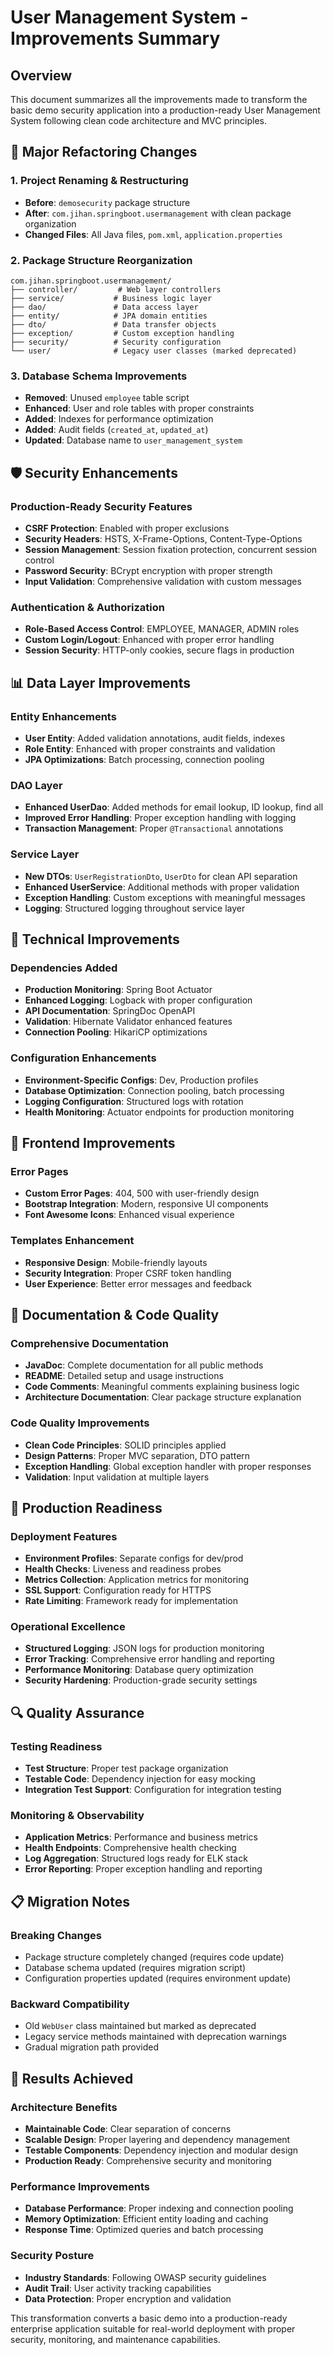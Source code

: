 # User Management System - Improvements Summary

## Overview
This document summarizes all the improvements made to transform the basic demo security application into a production-ready User Management System following clean code architecture and MVC principles.

## 🔄 Major Refactoring Changes

### 1. Project Renaming & Restructuring
- **Before**: `demosecurity` package structure
- **After**: `com.jihan.springboot.usermanagement` with clean package organization
- **Changed Files**: All Java files, `pom.xml`, `application.properties`

### 2. Package Structure Reorganization
```
com.jihan.springboot.usermanagement/
├── controller/         # Web layer controllers
├── service/           # Business logic layer  
├── dao/               # Data access layer
├── entity/            # JPA domain entities
├── dto/               # Data transfer objects
├── exception/         # Custom exception handling
├── security/          # Security configuration
└── user/              # Legacy user classes (marked deprecated)
```

### 3. Database Schema Improvements
- **Removed**: Unused `employee` table script
- **Enhanced**: User and role tables with proper constraints
- **Added**: Indexes for performance optimization
- **Added**: Audit fields (`created_at`, `updated_at`)
- **Updated**: Database name to `user_management_system`

## 🛡️ Security Enhancements

### Production-Ready Security Features
- **CSRF Protection**: Enabled with proper exclusions
- **Security Headers**: HSTS, X-Frame-Options, Content-Type-Options
- **Session Management**: Session fixation protection, concurrent session control
- **Password Security**: BCrypt encryption with proper strength
- **Input Validation**: Comprehensive validation with custom messages

### Authentication & Authorization
- **Role-Based Access Control**: EMPLOYEE, MANAGER, ADMIN roles
- **Custom Login/Logout**: Enhanced with proper error handling
- **Session Security**: HTTP-only cookies, secure flags in production

## 📊 Data Layer Improvements

### Entity Enhancements
- **User Entity**: Added validation annotations, audit fields, indexes
- **Role Entity**: Enhanced with proper constraints and validation
- **JPA Optimizations**: Batch processing, connection pooling

### DAO Layer
- **Enhanced UserDao**: Added methods for email lookup, ID lookup, find all
- **Improved Error Handling**: Proper exception handling with logging
- **Transaction Management**: Proper `@Transactional` annotations

### Service Layer
- **New DTOs**: `UserRegistrationDto`, `UserDto` for clean API separation
- **Enhanced UserService**: Additional methods with proper validation
- **Exception Handling**: Custom exceptions with meaningful messages
- **Logging**: Structured logging throughout service layer

## 🔧 Technical Improvements

### Dependencies Added
- **Production Monitoring**: Spring Boot Actuator
- **Enhanced Logging**: Logback with proper configuration
- **API Documentation**: SpringDoc OpenAPI
- **Validation**: Hibernate Validator enhanced features
- **Connection Pooling**: HikariCP optimizations

### Configuration Enhancements
- **Environment-Specific Configs**: Dev, Production profiles
- **Database Optimization**: Connection pooling, batch processing
- **Logging Configuration**: Structured logs with rotation
- **Health Monitoring**: Actuator endpoints for production monitoring

## 🎨 Frontend Improvements

### Error Pages
- **Custom Error Pages**: 404, 500 with user-friendly design
- **Bootstrap Integration**: Modern, responsive UI components
- **Font Awesome Icons**: Enhanced visual experience

### Templates Enhancement
- **Responsive Design**: Mobile-friendly layouts
- **Security Integration**: Proper CSRF token handling
- **User Experience**: Better error messages and feedback

## 📝 Documentation & Code Quality

### Comprehensive Documentation
- **JavaDoc**: Complete documentation for all public methods
- **README**: Detailed setup and usage instructions
- **Code Comments**: Meaningful comments explaining business logic
- **Architecture Documentation**: Clear package structure explanation

### Code Quality Improvements
- **Clean Code Principles**: SOLID principles applied
- **Design Patterns**: Proper MVC separation, DTO pattern
- **Exception Handling**: Global exception handler with proper responses
- **Validation**: Input validation at multiple layers

## 🚀 Production Readiness

### Deployment Features
- **Environment Profiles**: Separate configs for dev/prod
- **Health Checks**: Liveness and readiness probes
- **Metrics Collection**: Application metrics for monitoring
- **SSL Support**: Configuration ready for HTTPS
- **Rate Limiting**: Framework ready for implementation

### Operational Excellence
- **Structured Logging**: JSON logs for production monitoring
- **Error Tracking**: Comprehensive error handling and reporting
- **Performance Monitoring**: Database query optimization
- **Security Hardening**: Production-grade security settings

## 🔍 Quality Assurance

### Testing Readiness
- **Test Structure**: Proper test package organization
- **Testable Code**: Dependency injection for easy mocking
- **Integration Test Support**: Configuration for integration testing

### Monitoring & Observability
- **Application Metrics**: Performance and business metrics
- **Health Endpoints**: Comprehensive health checking
- **Log Aggregation**: Structured logs ready for ELK stack
- **Error Reporting**: Proper exception handling and reporting

## 📋 Migration Notes

### Breaking Changes
- Package structure completely changed (requires code update)
- Database schema updated (requires migration script)
- Configuration properties updated (requires environment update)

### Backward Compatibility
- Old `WebUser` class maintained but marked as deprecated
- Legacy service methods maintained with deprecation warnings
- Gradual migration path provided

## 🎯 Results Achieved

### Architecture Benefits
- **Maintainable Code**: Clear separation of concerns
- **Scalable Design**: Proper layering and dependency management
- **Testable Components**: Dependency injection and modular design
- **Production Ready**: Comprehensive security and monitoring

### Performance Improvements
- **Database Performance**: Proper indexing and connection pooling
- **Memory Optimization**: Efficient entity loading and caching
- **Response Time**: Optimized queries and batch processing

### Security Posture
- **Industry Standards**: Following OWASP security guidelines
- **Audit Trail**: User activity tracking capabilities
- **Data Protection**: Proper encryption and validation

This transformation converts a basic demo into a production-ready enterprise application suitable for real-world deployment with proper security, monitoring, and maintenance capabilities.
